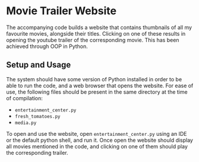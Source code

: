 # Movie Trailer Website

The accompanying code builds a website that contains thumbnails of all my favourite movies, alongside their titles.
Clicking on one of these results in opening the youtube trailer of the corresponding movie. This has been achieved through OOP in Python.

## Setup and Usage

The system should have some version of Python installed in order to be able to run the code, and a web browser that opens the website.
For ease of use, the following files should be present in the same directory at the time of compilation:

* `entertainment_center.py`
* `fresh_tomatoes.py`
* `media.py`

To open and use the website, open `entertainment_center.py` using an IDE or the default python shell, and run it.
Once open the website should display all movies mentioned in the code, and clicking on one of them should play the corresponding trailer.
